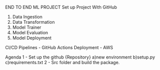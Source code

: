 END TO END ML PROJECT
Set up Project With GitHub
1. Data Ingestion
2. Data Transformation
3. Model Trainer
4. Model Evaluation
5. Model Deployment

CI/CD Pipelines - GitHub Actions
Deployment - AWS

Agenda
1 - Set up the github {Repository}
    a)new environment
    b)setup.py
    c)requirements.txt
2 - Src folder and build the package.